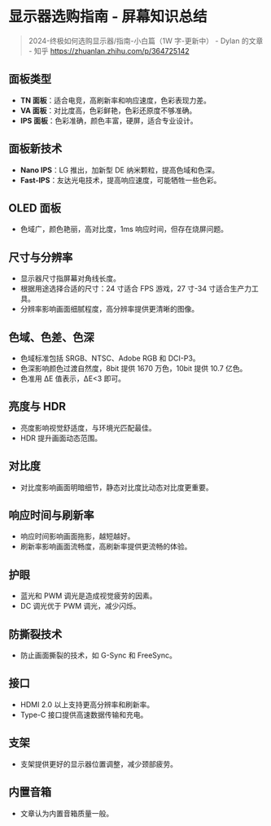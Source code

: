 # 显示器选购指南 - 屏幕知识总结

> 2024-终极如何选购显示器/指南-小白篇（1W 字-更新中） - Dylan 的文章 - 知乎 https://zhuanlan.zhihu.com/p/364725142

## 面板类型

- **TN 面板**：适合电竞，高刷新率和响应速度，色彩表现力差。
- **VA 面板**：对比度高，色彩鲜艳，色彩还原度不够准确。
- **IPS 面板**：色彩准确，颜色丰富，硬屏，适合专业设计。

## 面板新技术

- **Nano IPS**：LG 推出，加新型 DE 纳米颗粒，提高色域和色深。
- **Fast-IPS**：友达光电技术，提高响应速度，可能牺牲一些色彩。

## OLED 面板

- 色域广，颜色艳丽，高对比度，1ms 响应时间，但存在烧屏问题。

## 尺寸与分辨率

- 显示器尺寸指屏幕对角线长度。
- 根据用途选择合适的尺寸：24 寸适合 FPS 游戏，27 寸-34 寸适合生产力工具。
- 分辨率影响画面细腻程度，高分辨率提供更清晰的图像。

## 色域、色差、色深

- 色域标准包括 SRGB、NTSC、Adobe RGB 和 DCI-P3。
- 色深影响颜色过渡自然度，8bit 提供 1670 万色，10bit 提供 10.7 亿色。
- 色准用 ΔE 值表示，ΔE<3 即可。

## 亮度与 HDR

- 亮度影响视觉舒适度，与环境光匹配最佳。
- HDR 提升画面动态范围。

## 对比度

- 对比度影响画面明暗细节，静态对比度比动态对比度更重要。

## 响应时间与刷新率

- 响应时间影响画面拖影，越短越好。
- 刷新率影响画面流畅度，高刷新率提供更流畅的体验。

## 护眼

- 蓝光和 PWM 调光是造成视觉疲劳的因素。
- DC 调光优于 PWM 调光，减少闪烁。

## 防撕裂技术

- 防止画面撕裂的技术，如 G-Sync 和 FreeSync。

## 接口

- HDMI 2.0 以上支持更高分辨率和刷新率。
- Type-C 接口提供高速数据传输和充电。

## 支架

- 支架提供更好的显示器位置调整，减少颈部疲劳。

## 内置音箱

- 文章认为内置音箱质量一般。
